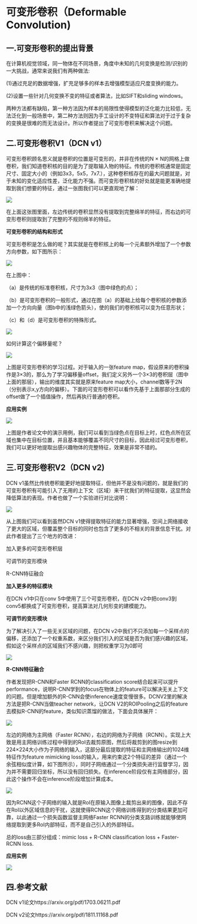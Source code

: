 # 可变形卷积（Deformable Convolution)

## 一.可变形卷积的提出背景

在计算机视觉领域，同一物体在不同场景，角度中未知的几何变换是检测/识别的一大挑战，通常来说我们有两种做法:

(1)通过充足的数据增强，扩充足够多的样本去增强模型适应尺度变换的能力。

(2)设置一些针对几何变换不变的特征或者算法，比如SIFT和sliding windows。

两种方法都有缺陷，第一种方法因为样本的局限性使得模型的泛化能力比较低，无法泛化到一般场景中，第二种方法则因为手工设计的不变特征和算法对于过于复杂的变换是很难的而无法设计。所以作者提出了可变形卷积来解决这个问题。

## 二.可变形卷积V1（DCN v1）

可变形卷积顾名思义就是卷积的位置是可变形的，并非在传统的N × N的网格上做卷积，我们知道卷积核的目的是为了提取输入物的特征。传统的卷积核通常是固定尺寸、固定大小的（例如3x3，5x5，7x7.），这种卷积核存在的最大问题就是，对于未知的变化适应性差，泛化能力不强。而可变形卷积核的好处就是能更准确地提取到我们想要的特征，通过一张图我们可以更直观地了解：

![](https://ai-studio-static-online.cdn.bcebos.com/533c93bbd7934ad38c0605602a34c7e802590a2f74124a89855b49c0eefbe27a)

在上面这张图里面，左边传统的卷积显然没有提取到完整绵羊的特征，而右边的可变形卷积则提取到了完整的不规则绵羊的特征。


**可变形卷积的结构和形式**


可变形卷积是怎么做的呢？其实就是在卷积核上的每一个元素额外增加了一个参数方向参数，如下图所示：

![](https://ai-studio-static-online.cdn.bcebos.com/d191ddd9750149f3bd65e47385c1ce8e1a9a69f4f6a545a990dd69ba76d0ff0e)

在上图中：

（a）是传统的标准卷积核，尺寸为3x3（图中绿色的点）；

（b）是可变形卷积的一般形式，通过在图（a）的基础上给每个卷积核的参数添加一个方向向量（图b中的浅绿色箭头），使的我们的卷积核可以变为任意形状；

（c）和（d）是可变形卷积的特殊形式。

![](https://ai-studio-static-online.cdn.bcebos.com/853ee67ccf2047cba9121095ab53b7ed2d5e5ec1c72e460796f9eed65c0bb43c)

如何计算这个偏移量呢？

![](https://ai-studio-static-online.cdn.bcebos.com/d11a0844ba88467585475e32ddd4e70e3e8adfe225944874bd9de70e13f4b8ad)

上图是可变形卷积的学习过程。对于输入的一张feature map，假设原来的卷积操作是3×3的，那么为了学习偏移量offset，我们定义另外一个3×3的卷积层（图中上面的那层），输出的维度其实就是原来feature map大小，channel数等于2N（分别表示x,y方向的偏移）。下面的可变形卷积可以看作先基于上面那部分生成的offset做了一个插值操作，然后再执行普通的卷积。

**应用实例**

![](https://ai-studio-static-online.cdn.bcebos.com/f8b968f0349a409c92aa415296ddf12d458e84b3dd65494b898fb5c2e5386195)

上图是作者论文中的演示用例，我们可以看到当绿色点在目标上时，红色点所在区域也集中在目标位置，并且基本能够覆盖不同尺寸的目标，因此经过可变形卷积，我们可以更好地提取出感兴趣物体的完整特征，效果是非常不错的。

## 三.可变形卷积V2（DCN v2)

DCN v1虽然比传统卷积能更好地提取特征，但他并不是没有问题的，就是我们的可变形卷积有可能引入了无用的上下文（区域）来干扰我们的特征提取，这显然会降低算法的表现。作者也做了一个实验进行对比说明：

![](https://ai-studio-static-online.cdn.bcebos.com/9da73e4ac09f4bc8a34c0cb07032d46e5371ec36825f45538512b059936394c3)

从上图我们可以看到虽然DCN v1使得提取特征的能力显著增强，空间上网络接收了更大的区域，但覆盖整个目标的同时也包含了更多的不相关的背景信息干扰。对此作者提出了三个地方的改进：

加入更多的可变形卷积层

可调节的变形模块

R-CNN特征融合


**加入更多的特征模块**

在DCN v1中只在conv 5中使用了三个可变形卷积，在DCN v2中把conv3到conv5都换成了可变形卷积，提高算法对几何形变的建模能力。

**可调节的变形模块**

为了解决引入了一些无关区域的问题，在DCN v2中我们不只添加每一个采样点的偏移，还添加了一个权重系数，来区分我们引入的区域是否为我们感兴趣的区域，假如这个采样点的区域我们不感兴趣，则把权重学习为0即可

![](https://ai-studio-static-online.cdn.bcebos.com/b8c30a30753649d99abe607301fb008eb6ea953e63764ec689f7d1ffd9c2c008)

**R-CNN特征融合**

作者发现把R-CNN和Faster RCNN的classification score结合起来可以提升performance，说明R-CNN学到的focus在物体上的feature可以解决无关上下文的问题。但是增加额外的R-CNN会使inference速度变慢很多。DCNV2里的解决方法是把R-CNN当做teacher network，让DCN V2的ROIPooling之后的feature去模拟R-CNN的feature，类似知识蒸馏的做法，下面会具体展开：

![](https://ai-studio-static-online.cdn.bcebos.com/ad2734a6115c4296952c1d0bbfd520bbdc69b284240245aba32599b59775b2f8)


左边的网络为主网络（Faster RCNN），右边的网络为子网络（RCNN）。实现上大致是用主网络训练过程中得到的RoI去裁剪原图，然后将裁剪到的图resize到224×224大小作为子网络的输入，这部分最后提取的特征和主网络输出的1024维特征作为feature mimicking loss的输入，用来约束这2个特征的差异（通过一个余弦相似度计算，如下图所示），同时子网络通过一个分类损失进行监督学习，因为并不需要回归坐标，所以没有回归损失。在inference阶段仅有主网络部分，因此这个操作不会在inference阶段增加计算成本。

![](https://ai-studio-static-online.cdn.bcebos.com/811fb10cae2a47c1ae53a1b3334131d5714bdb24ef1c4c5b9d455e5026260251)

因为RCNN这个子网络的输入就是RoI在原输入图像上裁剪出来的图像，因此不存在RoI以外区域信息的干扰，这就使得RCNN这个网络训练得到的分类结果更加可靠，以此通过一个损失函数监督主网络Faster RCNN的分类支路训练就能够使网络提取到更多RoI内部特征，而不是自己引入的外部特征。

总的loss由三部分组成：mimic loss + R-CNN classification loss + Faster-RCNN loss.

**应用实例**

![](https://ai-studio-static-online.cdn.bcebos.com/523b2f2926114d31a98444fadf7b48c4f0d6cc6cdd334bf39e976a047de6b55d)

## 四.参考文献

DCN v1论文https://arxiv.org/pdf/1703.06211.pdf

DCN v2论文https://arxiv.org/pdf/1811.11168.pdf
